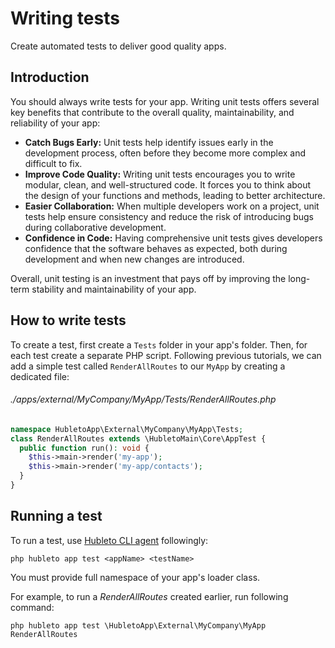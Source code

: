 # Writing tests

Create automated tests to deliver good quality apps.

## Introduction

You should always write tests for your app. Writing unit tests offers several key benefits that contribute to the overall quality, maintainability, and reliability of your app:

  * **Catch Bugs Early:** Unit tests help identify issues early in the development process, often before they become more complex and difficult to fix.
  * **Improve Code Quality:** Writing unit tests encourages you to write modular, clean, and well-structured code. It forces you to think about the design of your functions and methods, leading to better architecture.
  * **Easier Collaboration:** When multiple developers work on a project, unit tests help ensure consistency and reduce the risk of introducing bugs during collaborative development.
  * **Confidence in Code:** Having comprehensive unit tests gives developers confidence that the software behaves as expected, both during development and when new changes are introduced.

Overall, unit testing is an investment that pays off by improving the long-term stability and maintainability of your app.

## How to write tests

To create a test, first create a `Tests` folder in your app's folder. Then, for each test create a separate PHP script. Following previous tutorials, we can add a simple test called `RenderAllRoutes` to our `MyApp` by creating a dedicated file:

###### ./apps/external/MyCompany/MyApp/Tests/RenderAllRoutes.php
```php
namespace HubletoApp\External\MyCompany\MyApp\Tests;
class RenderAllRoutes extends \HubletoMain\Core\AppTest {
  public function run(): void {
    $this->main->render('my-app');
    $this->main->render('my-app/contacts');
  }
}
```

## Running a test

To run a test, use [Hubleto CLI agent](../cli-agent) followingly:

```
php hubleto app test <appName> <testName>
```

You must provide full namespace of your app's loader class.

For example, to run a *RenderAllRoutes* created earlier, run following command:

```
php hubleto app test \HubletoApp\External\MyCompany\MyApp RenderAllRoutes
```